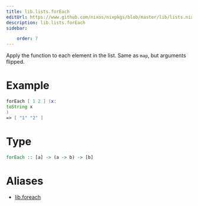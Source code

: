 ```yaml
---
title: lib.lists.forEach
editUrl: https://www.github.com/nixos/nixpkgs/blob/master/lib/lists.nix#L52C13
description: lib.lists.forEach
sidebar:

    order: 7
---
```


Apply the function to each element in the list. Same as `map`, but arguments
flipped.

# Example

```nix
forEach [ 1 2 ] (x:
toString x
)
=> [ "1" "2" ]
```

# Type

```haskell
forEach :: [a] -> (a -> b) -> [b]
```


# Aliases

- [lib.foreach](/nix-doc-comments/reference/lib/lib-foreach)


